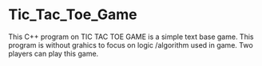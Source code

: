 # Tic_Tac_Toe_Game
This C++ program on TIC TAC TOE GAME is a simple text base game. This program is without grahics to focus on logic /algorithm used in game. Two players can play this game.
